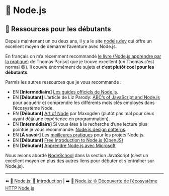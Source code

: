 # 🐢 Node.js

## 🐥 Ressources pour les débutants

Depuis maintenant un ou deux ans, il y a le site [nodejs.dev](https://nodejs.dev/learn) qui offre un excellent moyen de démarrer l’aventure avec Node.js.

En français on m’a récemment recommandé [le livre (Node.js apprendre par la pratique)](https://oncletom.io/node.js/#Chapitrage-et-contenu-du-livre) de Thomas Parisot que je trouve excellent (un Thomas c’est normal 😆). Il couvre énormément de sujets et **c’est plutôt cool pour les débutants**.

Parmis les autres ressources que je vous recommande :

- EN **[Intermédiaire]** [Les guides officiels de Node.js](https://nodejs.org/en/docs/guides/).
- EN **[Débutant]** L’article de Liz Parody: [ABC’s of JavaScript and Node.js](https://nodesource.com/blog/ABC-of-JavaScript-and-Nodejs) pour acquérir et comprendre les différents mots clés employés dans l’écosystème Node.
- EN **[Débutant]** [Art of Node](https://github.com/maxogden/art-of-node) par Maxogden (plutôt pas mal pour ceux ayant déjà une expérience en programmation).
- EN **[Intermédiaire]** Si vous êtes à la recherche d’une lecture plus pointue je vous recommande: [Node.js design patterns](https://www.nodejsdesignpatterns.com/).
- EN **[À savoir]** Les [meilleures pratiques](https://github.com/goldbergyoni/nodebestpractices) pour les projets Node.js.
- EN **[Débutant]** [Free Introduction to Node.js (OpenJS)](https://openjsf.org/blog/2021/02/18/free-node-js-online-training-now-available/)
- EN **[Débutant]** [Apprendre Node.js avec Microsoft](https://www.youtube.com/playlist?list=PLbl2SbVIi-Wo0EkNoLEnx4BE_xm4SsSRj)

Nous avions abordé [NodeSchool](../javascript/challenge.md#-nodeschool) dans la section JavaScript (c’est un excellent moyen en plus des autres liens pour débuter et s'entraîner sur Node.js).

---

⬅️ [🐢 Node.js: 🌝 Introduction](./1-introduction.md) |
➡️ [🐢 Node.js: 🌐 Découverte de l’écosystème HTTP Node.js](./3-ecosysteme-http-node.md)
